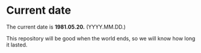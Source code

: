# Current date

The current date is **1981.05.20.** (YYYY.MM.DD.)

This repository will be good when the world ends, so we will know how long it lasted.